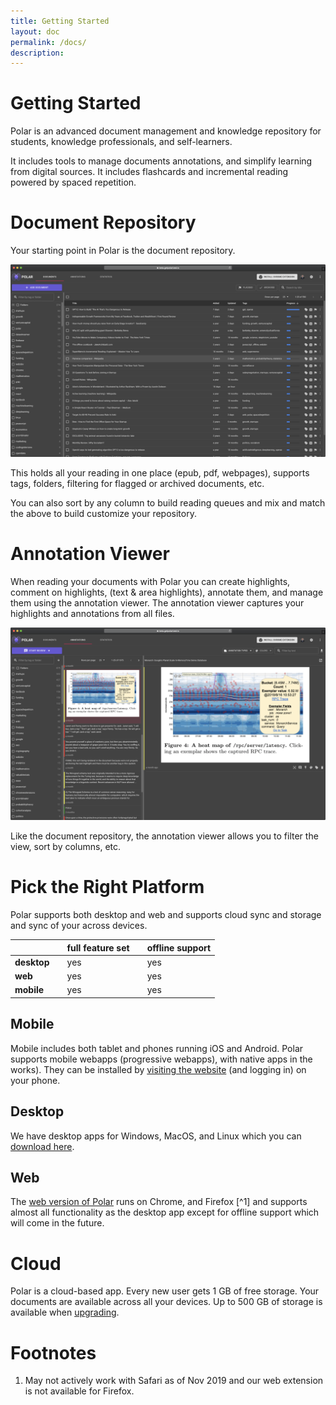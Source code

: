 ```yaml
---
title: Getting Started
layout: doc
permalink: /docs/
description:
---
```


# Getting Started

Polar is an advanced document management and knowledge repository for students, knowledge professionals, and self-learners.

It includes tools to manage documents annotations, and simplify learning from digital sources. It includes flashcards and incremental reading powered by spaced repetition.

# Document Repository

Your starting point in Polar is the document repository.

<img class="img-fluid" src="../assets/screenshots/2020-10-document-view.png">
<!-- <img  src="./2019-11-document-view"> -->


This holds all your reading in one place (epub, pdf, webpages), supports tags, folders, filtering for flagged or archived documents, etc.

You can also sort by any column to build reading queues and mix and match the above to build customize your repository.

# Annotation Viewer

When reading your documents with Polar you can create highlights, comment on highlights, (text & area highlights), annotate them, and manage them
using the annotation viewer. The annotation viewer captures your highlights and annotations from all files.

<img class="img-fluid" src="../assets/screenshots/2020-10-annotation-view.png">

Like the document repository, the annotation viewer allows you to filter the view, sort by columns, etc.

# Pick the Right Platform

Polar supports both desktop and web and supports cloud sync and storage and sync of your across devices.

|             |     | full feature set      |     | offline support |
| ----------- | --- | --------------------- | --- | --------------- |
| **desktop** |     | yes                   |     | yes             |
| **web**     |     | yes                   |     | yes             |
| **mobile**  |     | yes                   |     | yes             |

## Mobile

Mobile includes both tablet and phones running iOS and Android. Polar supports mobile webapps (progressive webapps), with native apps in the works). They can be installed by <a href="https://app.getpolarized.io" target="_blank">visiting the website</a> (and logging in) on your phone.

## Desktop

We have desktop apps for Windows, MacOS, and Linux which you can <a href="https://getpolarized.io/download.html" target="_blank">download here</a>.

## Web

The <a href="https://app.getpolarized.io" target="_blank">web version of Polar</a> runs on Chrome, and Firefox [^1] and supports almost all functionality as the desktop app except for offline support which will come in the future.

# Cloud

Polar is a cloud-based app. Every new user gets 1 GB of free storage. Your documents are available across all your devices. Up to 500 GB of storage is available when <a href="https://getpolarized.io/#pricing" target="_blank">upgrading</a>.

# Footnotes

1. May not actively work with Safari as of Nov 2019 and our web extension is not available for Firefox.
